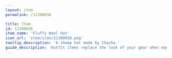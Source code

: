 ```yaml
---
layout: item
permalink: /11300036

title: Item
id: 11300036
item_name: 'Fluffy Wool Hat'
icon_url: 'item/icon/11300036.png'
tooltip_description: 'A sheep hat made by Chacha.'
guide_description: 'Outfit items replace the look of your gear when equipped.'
---
```

